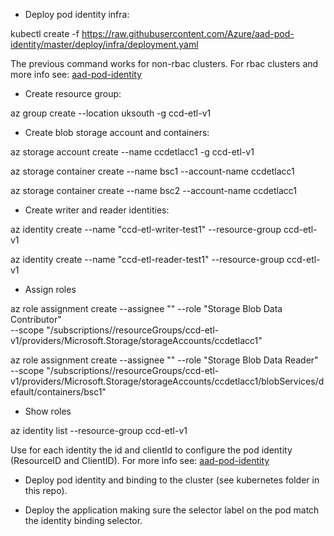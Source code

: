 
- Deploy pod identity infra:

kubectl create -f https://raw.githubusercontent.com/Azure/aad-pod-identity/master/deploy/infra/deployment.yaml

The previous command works for non-rbac clusters. For rbac clusters and more info see:
[aad-pod-identity](https://github.com/Azure/aad-pod-identity)


- Create resource group:

az group create --location uksouth -g ccd-etl-v1


- Create blob storage account and containers:

az storage account create --name ccdetlacc1 -g ccd-etl-v1

az storage container create --name bsc1 --account-name ccdetlacc1 

az storage container create --name bsc2 --account-name ccdetlacc1


- Create writer and reader identities:

az identity create --name "ccd-etl-writer-test1" --resource-group ccd-etl-v1

az identity create --name "ccd-etl-reader-test1" --resource-group ccd-etl-v1


- Assign roles

az role assignment create --assignee "<writer-id>" --role "Storage Blob Data Contributor" \
  --scope "/subscriptions/<subscription-id>/resourceGroups/ccd-etl-v1/providers/Microsoft.Storage/storageAccounts/ccdetlacc1"

az role assignment create --assignee "<reader-id>" --role "Storage Blob Data Reader"  \
  --scope "/subscriptions/<subscription-id>/resourceGroups/ccd-etl-v1/providers/Microsoft.Storage/storageAccounts/ccdetlacc1/blobServices/default/containers/bsc1"


- Show roles

az identity list --resource-group ccd-etl-v1


Use for each identity the id and clientId to configure the pod identity (ResourceID and ClientID). 
For more info see: [aad-pod-identity](https://github.com/Azure/aad-pod-identity)

- Deploy pod identity and binding to the cluster (see kubernetes folder in this repo).

- Deploy the application making sure the selector label on the pod match the identity binding selector.


